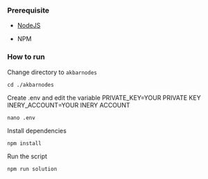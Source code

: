 ### Prerequisite

- [NodeJS](https://nodejs.org/en/)

- NPM



### How to run

Change directory to ```akbarnodes```

```shell
cd ./akbarnodes
```

Create .env and edit the variable
PRIVATE_KEY=YOUR PRIVATE KEY
INERY_ACCOUNT=YOUR INERY ACCOUNT

```shell
nano .env
```

Install dependencies

```shell
npm install
```

Run the script

```
npm run solution
```
